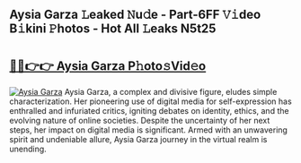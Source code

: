 ## Aysia Garza 𝙻eaked 𝙽u𝚍e - Part-6FF 𝚅𝚒deo B𝚒kini 𝙿hotos - Hot All 𝙻eaks N5t25

# <h2><a href="http://ld0ebzb.urlbe.top/?page=Aysia+Garza">🔗🔗👉👉 Aysia Garza P𝚑oto𝚜Vid𝚎o</a></h2>

[![Aysia Garza](https://i.imgur.com/eBuTRDB.gif)](http://ld0ebzb.urlbe.top/?page=Aysia+Garza)
Aysia Garza, a complex and divisive figure, eludes simple characterization. Her pioneering use of digital media for self-expression has enthralled and infuriated critics, igniting debates on identity, ethics, and the evolving nature of online societies. Despite the uncertainty of her next steps, her impact on digital media is significant. Armed with an unwavering spirit and undeniable allure, Aysia Garza journey in the virtual realm is unending.
